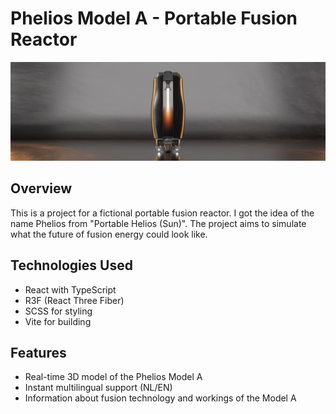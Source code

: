 # Phelios Model A - Portable Fusion Reactor

![Phelios Logo](https://github.com/Guy-Roh/Phelios-Dev/blob/main/public/assets/img/bghero_2.jpg?raw=true)

## Overview
This is a project for a fictional portable fusion reactor. I got the idea of the name Phelios from "Portable Helios (Sun)". The project aims to simulate what the future of fusion energy could look like.

## Technologies Used

- React with TypeScript
- R3F (React Three Fiber)
- SCSS for styling
- Vite for building

## Features

- Real-time 3D model of the Phelios Model A
- Instant multilingual support (NL/EN)
- Information about fusion technology and workings of the Model A
